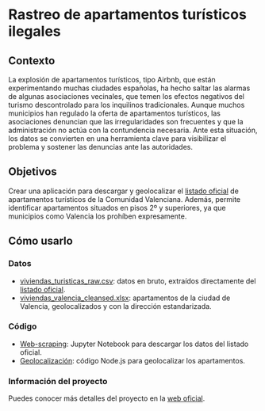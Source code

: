 # Rastreo de apartamentos turísticos ilegales
## Contexto
La explosión de apartamentos turísticos, tipo Airbnb, que están experimentando muchas ciudades españolas, ha hecho saltar las alarmas de algunas asociaciones vecinales, que temen los efectos negativos del turismo descontrolado para los inquilinos tradicionales. Aunque muchos municipios han regulado la oferta de apartamentos turísticos, las asociaciones denuncian que las irregularidades son frecuentes y que la administración no actúa con la contundencia necesaria. Ante esta situación, los datos se convierten en  una herramienta clave para visibilizar el problema y sostener las denuncias ante las autoridades.
## Objetivos
Crear una aplicación para descargar y geolocalizar el [listado oficial](http://comunitatvalenciana.com/viaje/alojamiento/viviendas-turisticas) de apartamentos turísticos de la Comunidad Valenciana. Además, permite identificar apartamentos situados en pisos 2º y superiores, ya que municipios como Valencia los prohíben expresamente.
## Cómo usarlo
### Datos
* [viviendas_turisticas_raw.csv](https://github.com/datos-solidarios/rastreo-apartamentos-turisticos-irregulares/blob/master/datos/viviendas_turisticas_raw.csv): datos en bruto, extraídos directamente del [listado oficial](http://comunitatvalenciana.com/viaje/alojamiento/viviendas-turisticas).
* [viviendas_valencia_cleansed.xlsx](https://github.com/datos-solidarios/rastreo-apartamentos-turisticos-irregulares/blob/master/datos/viviendas_valencia_cleansed.xlsx): apartamentos de la ciudad de Valencia, geolocalizados y con la dirección estandarizada.
### Código
* [Web-scraping](https://github.com/datos-solidarios/rastreo-apartamentos-turisticos-irregulares/tree/master/codigo/web-scrapping): Jupyter Notebook para descargar los datos del listado oficial.
* [Geolocalización](https://github.com/datos-solidarios/rastreo-apartamentos-turisticos-irregulares/tree/master/codigo/geolocalizacion): código Node.js para geolocalizar los apartamentos.
### Información del proyecto
Puedes conocer más detalles del proyecto en la [web oficial](https://sites.google.com/view/datos-solidarios/proyectos/rastreo-de-apartamentos-tur%C3%ADsticos-irregulares?authuser=0).
